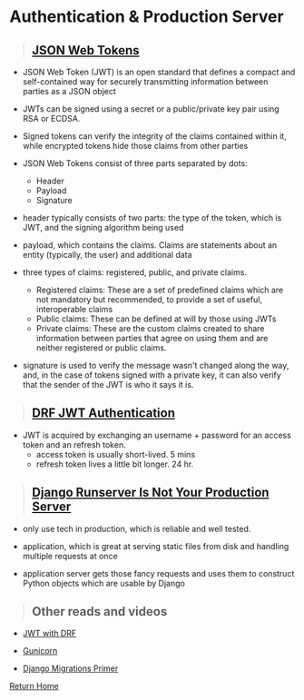 # Authentication & Production Server

> ## [JSON Web Tokens](https://jwt.io/introduction/)

* JSON Web Token (JWT) is an open standard that defines a compact and self-contained way for securely transmitting information between parties as a JSON object

* JWTs can be signed using a secret or a public/private key pair using RSA or ECDSA.

* Signed tokens can verify the integrity of the claims contained within it, while encrypted tokens hide those claims from other parties

* JSON Web Tokens consist of three parts separated by dots:
  * Header
  * Payload
  * Signature

* header typically consists of two parts: the type of the token, which is JWT, and the signing algorithm being used

* payload, which contains the claims. Claims are statements about an entity (typically, the user) and additional data

* three types of claims: registered, public, and private claims.
  * Registered claims: These are a set of predefined claims which are not mandatory but recommended, to provide a set of useful, interoperable claims
  * Public claims: These can be defined at will by those using JWTs
  * Private claims: These are the custom claims created to share information between parties that agree on using them and are neither registered or public claims.

* signature is used to verify the message wasn't changed along the way, and, in the case of tokens signed with a private key, it can also verify that the sender of the JWT is who it says it is.

> ## [DRF JWT Authentication](https://simpleisbetterthancomplex.com/tutorial/2018/12/19/how-to-use-jwt-authentication-with-django-rest-framework.html)

* JWT is acquired by exchanging an username + password for an access token and an refresh token.
  * access token is usually short-lived. 5 mins
  * refresh token lives a little bit longer. 24 hr.

> ## [Django Runserver Is Not Your Production Server](https://build.vsupalov.com/django-runserver-in-production/)

* only use tech in production, which is reliable and well tested.

* application, which is great at serving static files from disk and handling multiple requests at once

* application server gets those fancy requests and uses them to construct Python objects which are usable by Django


> ## Other reads and videos

* [JWT with DRF](https://www.youtube.com/watch?v=Fhcn2qx-4VQ)

* [Gunicorn](https://gunicorn.org/)

* [Django Migrations Primer](https://realpython.com/django-migrations-a-primer/)



[Return Home](../README.md)
